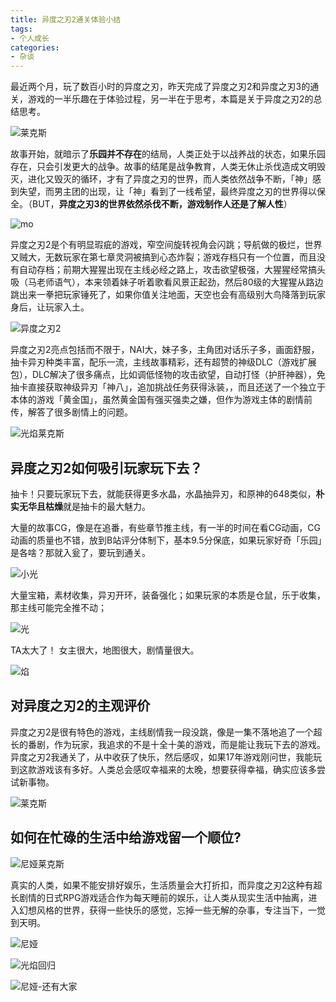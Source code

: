 ```yaml
---
title: 异度之刃2通关体验小结
tags:
- 个人成长
categories:
- 杂谈
---
```


最近两个月，玩了数百小时的异度之刃，昨天完成了异度之刃2和异度之刃3的通关，游戏的一半乐趣在于体验过程，另一半在于思考，本篇是关于异度之刃2的总结思考。

![莱克斯](https://cdn.fangyuanxiaozhan.com/assets/1666264372126TpDY5RT6.jpeg)

故事开始，就暗示了**乐园并不存在**的结局，人类正处于以战养战的状态，如果乐园存在，只会引发更大的战争。故事的结尾是战争教育，人类无休止杀伐造成文明毁灭，进化又毁灭的循环，才有了异度之刃的世界，而人类依然战争不断，「神」感到失望，而男主团的出现，让「神」看到了一线希望，最终异度之刃的世界得以保全。（BUT，**异度之刃3的世界依然杀伐不断，游戏制作人还是了解人性**）

![mo](https://cdn.fangyuanxiaozhan.com/assets/1666264748804a66wxzsQ.jpeg)

异度之刃2是个有明显瑕疵的游戏，窄空间旋转视角会闪跳；导航做的极烂，世界又贼大，无数玩家在第七章灵洞被搞到心态炸裂；游戏存档只有一个位置，而且没有自动存档；前期大猩猩出现在主线必经之路上，攻击欲望极强，大猩猩经常搞头吸（马老师语气），本来领着妹子听着歌看风景正起劲，然后80级的大猩猩从路边跳出来一拳把玩家锤死了，如果你值关注地面，天空也会有高级别大鸟降落到玩家身后，让玩家入土。



![异度之刃2](https://cdn.fangyuanxiaozhan.com/assets/1666264600729YcXrMGhx.jpeg)

异度之刃2亮点包括而不限于，NAI大，妹子多，主角团对话乐子多，画面舒服，抽卡异刃种类丰富，配乐一流，主线故事精彩，还有超赞的神级DLC（游戏扩展包），DLC解决了很多痛点，比如调低怪物的攻击欲望，自动打怪（护肝神器），免抽卡直接获取神级异刃「神八」，追加挑战任务获得泳装，，而且还送了一个独立于本体的游戏「黄金国」，虽然黄金国有强买强卖之嫌，但作为游戏主体的剧情前传，解答了很多剧情上的问题。

![光焰莱克斯](https://cdn.fangyuanxiaozhan.com/assets/1666264552042X7Xdmx86.jpeg)

## 异度之刃2如何吸引玩家玩下去？

抽卡！只要玩家玩下去，就能获得更多水晶，水晶抽异刃，和原神的648类似，**朴实无华且枯燥**就是抽卡的最大魅力。

大量的故事CG，像是在追番，有些章节推主线，有一半的时间在看CG动画，CG动画的质量也不错，放到B站评分体制下，基本9.5分保底，如果玩家好奇「乐园」是各啥？那就入瓮了，要玩到通关。

![小光](https://cdn.fangyuanxiaozhan.com/assets/16662643163605EMxBSzc.jpeg)

大量宝箱，素材收集，异刃开环，装备强化；如果玩家的本质是仓鼠，乐于收集，那主线可能完全推不动；

![光](https://cdn.fangyuanxiaozhan.com/assets/1666264824131DEEiwwBx.jpeg)

TA太大了！ 女主很大，地图很大，剧情量很大。

![焰](https://cdn.fangyuanxiaozhan.com/assets/1666264260435sCP5Kw43.jpeg)

## 对异度之刃2的主观评价

异度之刃2是很有特色的游戏，主线剧情我一段没跳，像是一集不落地追了一个超长的番剧，作为玩家，我追求的不是十全十美的游戏，而是能让我玩下去的游戏。异度之刃2我通关了，从中收获了快乐，然后感叹，如果17年游戏刚问世，我能玩到这款游戏该有多好。人类总会感叹幸福来的太晚，想要获得幸福，确实应该多尝试新事物。



![莱克斯](https://cdn.fangyuanxiaozhan.com/assets/1666264207946wB1w3hrG.jpeg)

## 如何在忙碌的生活中给游戏留一个顺位?

![尼娅莱克斯](https://cdn.fangyuanxiaozhan.com/assets/1666264338948jNMwrCrk.jpeg)

真实的人类，如果不能安排好娱乐，生活质量会大打折扣，而异度之刃2这种有超长剧情的日式RPG游戏适合作为每天睡前的娱乐，让人类从现实生活中抽离，进入幻想风格的世界，获得一些快乐的感觉，忘掉一些无解的杂事，专注当下，一觉到天明。

![尼娅](https://cdn.fangyuanxiaozhan.com/assets/1666264226228kn6tWbiR.jpeg)

![光焰回归](https://cdn.fangyuanxiaozhan.com/assets/1666264788136Z128BEmn.jpeg)

![尼娅-还有大家](https://cdn.fangyuanxiaozhan.com/assets/1666264854273PDKeWrWZ.jpeg)
